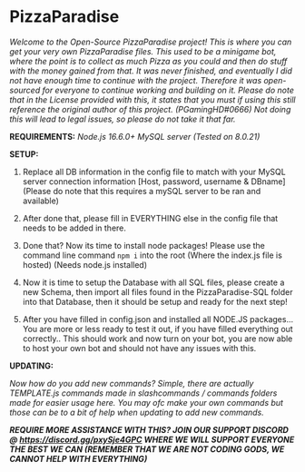 # PizzaParadise

*Welcome to the Open-Source PizzaParadise project! This is where you can get your very own PizzaParadise files. This used to be a minigame bot, where the point is to collect as much Pizza as you could and then do stuff with the money gained from that. It was never finished, and eventually I did not have enough time to continue with the project. Therefore it was open-sourced for everyone to continue working and building on it. Please do note that in the License provided with this, it states that you must if using this still reference the original author of this project. (PGamingHD#0666) Not doing this will lead to legal issues, so please do not take it that far.*

**REQUIREMENTS:**
*Node.js 16.6.0+*
*MySQL server (Tested on 8.0.21)*

**SETUP:**

1. Replace all DB information in the config file to match with your MySQL server connection information [Host, password, username & DBname] (Please do note that this requires a mySQL server to be ran and available)

2. After done that, please fill in EVERYTHING else in the config file that needs to be added in there.

4. Done that? Now its time to install node packages! Please use the command line command `npm i` into the root (Where the index.js file is hosted) (Needs node.js installed)

6. Now it is time to setup the Database with all SQL files, please create a new Schema, then import all files found in the PizzaParadise-SQL folder into that Database, then it should be setup and ready for the next step!

8. After you have filled in config.json and installed all NODE.JS packages... You are more or less ready to test it out, if you have filled everything out correctly.. This should work and now turn on your bot, you are now able to host your own bot and should not have any issues with this. 

**UPDATING:**

*Now how do you add new commands? Simple, there are actually TEMPLATE.js commands made in slashcommands / commands folders made for easier usage here. You may ofc make your own commands but those can be to a bit of help when updating to add new commands.*

***REQUIRE MORE ASSISTANCE WITH THIS? JOIN OUR SUPPORT DISCORD @ https://discord.gg/pxySje4GPC WHERE WE WILL SUPPORT EVERYONE THE BEST WE CAN (REMEMBER THAT WE ARE NOT CODING GODS, WE CANNOT HELP WITH EVERYTHING)***
